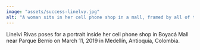 ```yaml
---
image: "assets/success-linelvy.jpg"
alt: "A woman sits in her cell phone shop in a mall, framed by all of the products around her"
---
```

Linelvi Rivas poses for a portrait inside her cell phone shop in Boyacá Mall near Parque Berrío on March 11, 2019 in Medellín, Antioquia, Colombia.